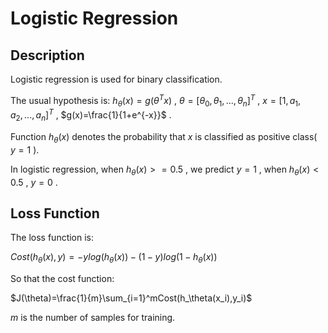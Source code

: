 # Logistic Regression

## Description
Logistic regression is used for binary classification.

The usual hypothesis is: $h_\theta(x)=g(\theta^Tx)$ , $\theta=[\theta_0,\theta_1,...,\theta_n]^T$ , $x=[1,a_1,a_2,...,a_n]^T$ , $g(x)=\frac{1}{1+e^{-x}}$ .

Function $h_\theta(x)$ denotes the probability that $x$ is classified as positive class( $y=1$ ). 

In logistic regression, when $h_\theta(x)>=0.5$ , we predict $y=1$ , when $h_\theta(x)<0.5$ , $y=0$ .

## Loss Function
The loss function is:

$Cost(h_\theta(x),y)=-ylog(h_\theta(x))-(1-y)log(1-h_\theta(x))$

So that the cost function:

$J(\theta)=\frac{1}{m}\sum_{i=1}^mCost(h_\theta(x_i),y_i)$ 

$m$ is the number of samples for training.

<!-- We denote: 

${X}=[x_1 \space x_2... \space x_m]^T$

$y=[y_1,y_2,...,y_m]^T$

So we have: $H(X)=g(X\theta)$ , function $g$ is applied to every element of $X\theta$ .

$Cost(H(X),y)=$ -->

